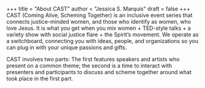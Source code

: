 +++
title = "About CAST"
author = "Jessica S. Marquis"
draft = false
+++
CAST (Coming Alive, Scheming Together) is an inclusive event series that connects justice-minded women, and those who identify as women, who love Jesus. It is what you get when you mix women + TED-style talks + a variety show with social justice flare + the Spirit’s movement. We operate as a switchboard, connecting you with ideas, people, and organizations so you can plug in with your unique passions and gifts.

CAST involves two parts: The first features speakers and artists who present on a common theme; the second is a time to interact with presenters and participants to discuss and scheme together around what took place in the first part.